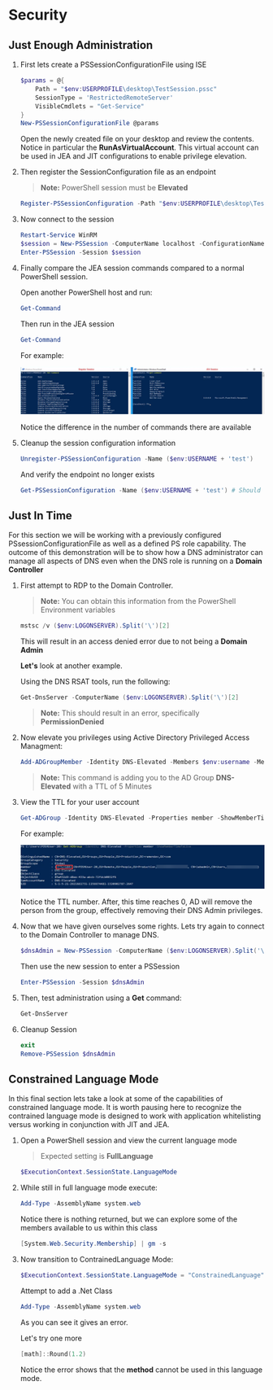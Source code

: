 # Security

## Just Enough Administration

1. First lets create a PSSessionConfigurationFile using ISE

    ```PowerShell
    $params = @{
        Path = "$env:USERPROFILE\desktop\TestSession.pssc"
        SessionType = 'RestrictedRemoteServer'
        VisibleCmdlets = "Get-Service"
    }
    New-PSSessionConfigurationFile @params
    ```

    Open the newly created file on your desktop and review the contents. Notice in particular the **RunAsVirtualAccount**. This virtual account can be used in JEA and JIT configurations to enable privilege elevation.

2. Then register the SessionConfiguration file as an endpoint

    >**Note:** PowerShell session must be **Elevated**

    ```PowerShell
    Register-PSSessionConfiguration -Path "$env:USERPROFILE\desktop\TestSession.pssc" -Name ($env:USERNAME + 'test')
    ```

3. Now connect to the session

    ```PowerShell
    Restart-Service WinRM
    $session = New-PSSession -ComputerName localhost -ConfigurationName ($env:USERNAME + 'test')
    Enter-PSSession -Session $session
    ```

4. Finally compare the JEA session commands compared to a normal PowerShell session.

    Open another PowerShell host and run:

    ```PowerShell
    Get-Command
    ```

    Then run in the JEA session

    ```PowerShell
    Get-Command
    ```

    For example:

    ![JEA-Session](./src/05-01-04-JEASession.png)

    Notice the difference in the number of commands there are available

5. Cleanup the session configuration information

    ```PowerShell
    Unregister-PSSessionConfiguration -Name ($env:USERNAME + 'test')
    ```

    And verify the endpoint no longer exists

    ```PowerShell
    Get-PSSessionConfiguration -Name ($env:USERNAME + 'test') # Should result in an error
    ```

## Just In Time

For this section we will be working with a previously configured PSsessionConfigurationFile as well as a defined PS role capability. The outcome of this demonstration will be to show how a DNS administrator can manage all aspects of DNS even when the DNS role is running on a **Domain Controller**

1. First attempt to RDP to the Domain Controller.

    >**Note:** You can obtain this information from the PowerShell Environment variables

    ```PowerShell
    mstsc /v ($env:LOGONSERVER).Split('\')[2]
    ```

    This will result in an access denied error due to not being a **Domain Admin**

    **Let's** look at another example.

    Using the DNS RSAT tools, run the following:

    ```PowerShell
    Get-DnsServer -ComputerName ($env:LOGONSERVER).Split('\')[2]
    ```

    >**Note:** This should result in an error, specifically **PermissionDenied**

2. Now elevate you privileges using Active Directory Privileged Access Managment:

    ```PowerShell
    Add-ADGroupMember -Identity DNS-Elevated -Members $env:username -MemberTimeToLive ([timespan]"00:05")
    ```

    >**Note:** This command is adding you to the AD Group **DNS-Elevated** with a TTL of 5 Minutes

3. View the TTL for your user account

    ```PowerShell
    Get-ADGroup -Identity DNS-Elevated -Properties member -ShowMemberTimeToLive
    ```

    For example:

    ![JIT](./src/05-02-03-JIT.png)

    Notice the TTL number. After, this time reaches 0, AD will remove the person from the group, effectively removing their DNS Admin privileges.

4. Now that we have given ourselves some rights. Lets try again to connect to the Domain Controller to manage DNS.

    ```PowerShell
    $dnsAdmin = New-PSSession -ComputerName ($env:LOGONSERVER).Split('\')[2] -ConfigurationName DnsAdmin
    ```

    Then use the new session to enter a PSSession

    ```PowerShell
    Enter-PSSession -Session $dnsAdmin
    ```

5. Then, test administration using a **Get** command:

    ```PowerShell
    Get-DnsServer
    ```

6. Cleanup Session

    ```PowerShell
    exit
    Remove-PSSession $dnsAdmin
    ```

## Constrained Language Mode

In this final section lets take a look at some of the capabilities of constrained language mode. It is worth pausing here to recognize the contrained language mode is designed to work with application whitelisting versus working in conjunction with JIT and JEA.

1. Open a PowerShell session and view the current language mode

    >Expected setting is **FullLanguage**

    ```PowerShell
    $ExecutionContext.SessionState.LanguageMode
    ```

2. While still in full language mode execute:

    ```PowerShell
    Add-Type -AssemblyName system.web
    ```

    Notice there is nothing returned, but we can explore some of the members available to us within this class

    ```PowerShell
    [System.Web.Security.Membership] | gm -s
    ```

3. Now transition to ContrainedLanguage Mode:

    ```PowerShell
    $ExecutionContext.SessionState.LanguageMode = "ConstrainedLanguage"
    ```

    Attempt to add a .Net Class

    ```PowerShell
    Add-Type -AssemblyName system.web
    ```

    As you can see it gives an error.

    Let's try one more

    ```PowerShell
    [math]::Round(1.2)
    ```

    Notice the error shows that the **method** cannot be used in this language mode.
